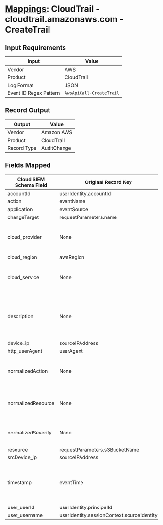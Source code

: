 # [Mappings](README.md): CloudTrail - cloudtrail.amazonaws.com - CreateTrail

## Input Requirements

|Input|Value|
|-----|-----|
|Vendor|AWS|
|Product|CloudTrail|
|Log Format|JSON|
|Event ID Regex Pattern|`AwsApiCall-CreateTrail`|

## Record Output

|Output|Value|
|------|-----|
|Vendor|Amazon AWS|
|Product|CloudTrail|
|Record Type|AuditChange|

## Fields Mapped

|Cloud SIEM Schema Field|Original Record Key|Notes|
|-----------------------|-------------------|-----|
|accountId|userIdentity.accountId||
|action|eventName||
|application|eventSource||
|changeTarget|requestParameters.name||
|cloud_provider|None|The static text `AWS` is populated in this schema field.|
|cloud_region|awsRegion||
|cloud_service|None|The static text `CloudTrail` is populated in this schema field.|
|description|None|The static text `An attempt to create a Trail in CloudTrail was requested` is populated in this schema field.|
|device_ip|sourceIPAddress||
|http_userAgent|userAgent||
|normalizedAction|None|The static text `create` is populated in this schema field.|
|normalizedResource|None|The static text `bucket` is populated in this schema field.|
|normalizedSeverity|None|The static text `1` is populated in this schema field.|
|resource|requestParameters.s3BucketName||
|srcDevice_ip|sourceIPAddress||
|timestamp|eventTime|We expect the orginal record value of `eventTime` is in the format `yyyy-MM-dd'T'HH:mm:ssZ`|
|user_userId|userIdentity.principalId||
|user_username|userIdentity.sessionContext.sourceIdentity||

